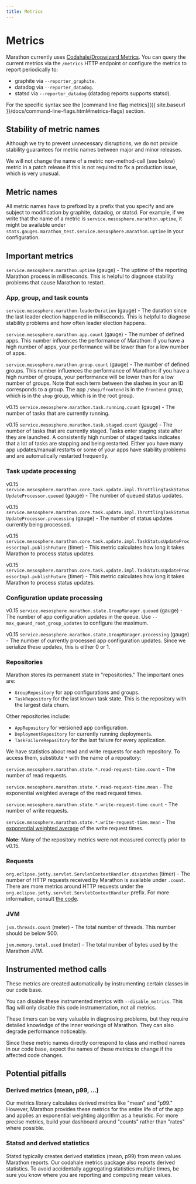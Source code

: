 ```yaml
---
title: Metrics
---
```


# Metrics

Marathon currently uses [Codahale/Dropwizard Metrics](https://github.com/dropwizard/metrics). You can query
the current metrics via the `/metrics` HTTP endpoint or configure the metrics to report periodically to:

* graphite via `--reporter_graphite`.
* datadog via `--reporter_datadog`.
* statsd via `--reporter_datadog` (datadog reports supports statsd).

For the specific syntax see the
[command line flag metrics]({{ site.baseurl }}/docs/command-line-flags.html#metrics-flags) section.

## Stability of metric names

Although we try to prevent unnecessary disruptions, we do not provide stability guarantees for metric names between major and minor releases.

We will not change the name of a metric non-method-call (see below) metric in a patch release if this is not required to fix a production issue, which is very unusual.

## Metric names

All metric names have to prefixed by a prefix that you specify and are subject to modification by graphite, datadog, or statsd. For example, if we write that the name of a metric is `service.mesosphere.marathon.uptime`, it might be available under `stats.gauges.marathon_test.service.mesosphere.marathon.uptime` in your configuration.

## Important metrics

`service.mesosphere.marathon.uptime` (gauge) - The uptime of the reporting Marathon process in milliseconds. This is helpful to diagnose stability problems that cause Marathon to restart.

### App, group, and task counts
`service.mesosphere.marathon.leaderDuration` (gauge) - The duration since the last leader election happened
in milliseconds. This is helpful to diagnose stability problems and how often leader election happens.

`service.mesosphere.marathon.app.count` (gauge) - The number of defined apps. This number influences the performance of Marathon: if you have
a high number of apps, your performance will be lower than for a low number of
apps.

`service.mesosphere.marathon.group.count` (gauge) - The number of defined groups. This number influences the performance of Marathon: if you have a high number of groups, your performance will be lower than for a low number of groups. Note that each term between the slashes in your an ID corresponds to a group. The app `/shop/frontend` is in the `frontend` group, which is in the `shop` group, which is in the root group.

<span class="label label-default">v0.15</span>
`service.mesosphere.marathon.task.running.count` (gauge) - The number of tasks that are
currently running.

<span class="label label-default">v0.15</span> 
`service.mesosphere.marathon.task.staged.count` (gauge) - The number of tasks that are
currently staged. Tasks enter staging state after they are launched. A consistently high number of staged tasks indicates that a lot of tasks are stopping and being restarted. Either you have many app updates/manual restarts or some of your apps have stability problems and are automatically restarted frequently.

### Task update processing

<span class="label label-default">v0.15</span>
`service.mesosphere.marathon.core.task.update.impl.ThrottlingTaskStatusUpdateProcessor.queued` (gauge) - The number of queued status updates.

<span class="label label-default">v0.15</span>
`service.mesosphere.marathon.core.task.update.impl.ThrottlingTaskStatusUpdateProcessor.processing` (gauge) - The number of status updates currently being processed.
 
 <span class="label label-default">v0.15</span>
 `service.mesosphere.marathon.core.task.update.impl.TaskStatusUpdateProcessorImpl.publishFuture` (timer) - This metric calculates how long it takes Marathon to process status updates.

<span class="label label-default">v0.15</span>
`service.mesosphere.marathon.core.task.update.impl.TaskStatusUpdateProcessorImpl.publishFuture` (timer) - This metric calculates how long it takes Marathon to process status updates.

### Configuration update processing

<span class="label label-default">v0.15</span>
`service.mesosphere.marathon.state.GroupManager.queued` (gauge) - The number of app configuration updates in the queue. Use `--max_queued_root_group_updates` to configure the maximum.

<span class="label label-default">v0.15</span>
`service.mesosphere.marathon.state.GroupManager.processing` (gauge) - The number of currently processed app configuration updates. Since we serialize these updates, this is either 0 or 1.

### Repositories

Marathon stores its permanent state in "repositories." The important ones are:

* `GroupRepository` for app configurations and groups.
* `TaskRepository` for the last known task state. This is the repository with the largest data churn.

Other repositories include:

* `AppRepository` for versioned app configuration.
* `DeploymentRepository` for currently running deployments.
* `TaskFailureRepository` for the last failure for every application.

We have statistics about read and write requests for each repository. To access them, substitute `*` with the name of a repository:

`service.mesosphere.marathon.state.*.read-request-time.count` - The number of read requests.

`service.mesosphere.marathon.state.*.read-request-time.mean` - The exponential weighted average of the read request times.

`service.mesosphere.marathon.state.*.write-request-time.count` - The number of write requests.

`service.mesosphere.marathon.state.*.write-request-time.mean` - The [exponential weighted average](https://dropwizard.github.io/metrics/3.1.0/manual/core/#exponentially-decaying-reservoirs) of the write request times.

**Note:** Many of the repository metrics were not measured correctly prior to <span class="label label-default">v0.15</span>.

### Requests

`org.eclipse.jetty.servlet.ServletContextHandler.dispatches` (timer) - The
number of HTTP requests received by Marathon is available under `.count`.
There are more metrics around HTTP requests under the
`org.eclipse.jetty.servlet.ServletContextHandler` prefix.
For more information, consult [the code](https://github.com/dropwizard/metrics/blob/796663609f310888240cc8afb58f75396f8391d2/metrics-jetty9/src/main/java/io/dropwizard/metrics/jetty9/InstrumentedHandler.java#L41-L42).

### JVM

`jvm.threads.count` (meter) - The total number of threads. This number should be below 500.

`jvm.memory.total.used` (meter) - The total number of bytes used by the Marathon JVM.

## Instrumented method calls

These metrics are created automatically by instrumenting certain classes in our code base.

You can disable these instrumented metrics with `--disable_metrics`. This flag will only disable this code instrumentation, not all metrics.

These timers can be very valuable in diagnosing problems, but they require detailed knowledge of the inner workings of Marathon. They can also degrade performance noticeably.

Since these metric names directly correspond to class and method names in our code base,
expect the names of these metrics to change if the affected code changes.

## Potential pitfalls

### Derived metrics (mean, p99, ...)

Our metrics library calculates derived metrics like "mean" and "p99." However, Marathon provides these metrics for the entire life of of the app and applies an exponential weighting algorithm as a heuristic. For more precise metrics, build your dashboard around "counts" rather than "rates" where possible.

### Statsd and derived statistics

Statsd typically creates derived statistics (mean, p99) from mean values Marathon reports. Our codahale metrics package also reports derived statistics. To avoid accidentally aggregating statistics multiple times, be sure you know where you are reporting and computing mean values.
